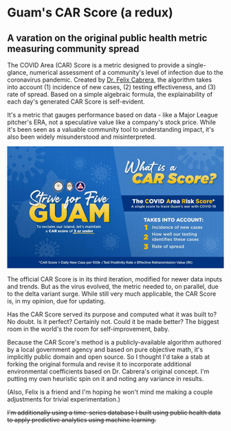 # Guam's CAR Score (a redux)
## A varation on the original public health metric measuring community spread 

The COVID Area (CAR) Score is a metric designed to provide a single-glance, numerical assessment of a community's level of infection due to the coronavirus pandemic. Created by [Dr. Felix Cabrera](https://www.facebook.com/felix.t.cabrera/), the algorithm takes into account (1) incidence of new cases, (2) testing effectiveness, and (3) rate of spread. Based on a simple algebraic formula, the explainability of each day's generated CAR Score is self-evident.

It's a metric that gauges performance based on data - like a Major League pitcher's ERA, not a speculative value like a company's stock price. While it's been seen as a valuable community tool to understanding impact, it's also been widely misunderstood and misinterpreted. 

![Original CAR Score formula](https://github.com/jasonsalas/guam-car-score-redux/blob/main/CAR_Score_formula.png?raw=true)

The official CAR Score is in its third iteration, modified for newer data inputs and trends. But as the virus evolved, the metric needed to, on parallel, due to the delta variant surge. While still very much applicable, the CAR Score is, in my opinion, due for updating.

Has the CAR Score served its purpose and computed what it was built to? No doubt. Is it perfect? Certainly not. Could it be made better? The biggest room in the world's the room for self-improvement, baby. 

Because the CAR Score's method is a publicly-available algorithm authored by a local government agency and based on pure objective math, it's implicitly public domain and open source. So I thought I'd take a stab at forking the original formula and revise it to incorporate additional environmental coefficients based on Dr. Cabrera's original concept. I'm putting my own heuristic spin on it and noting any variance in results.

(Also, Felix is a friend and I'm hoping he won't mind me making a couple adjustments for trivial experimentation.)

~~I'm additionally using a time-series database I built using public health data to apply predictive analytics using machine learning.~~
